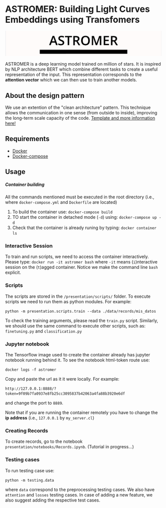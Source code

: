 # ASTROMER: Building Light Curves Embeddings using Transfomers

![](https://github.com/cridonoso/astromer/blob/main/presentation/figures/banner.png?raw=true)

ASTROMER is a deep learning model trained on million of stars. It is inspired by NLP architecture BERT which combine different tasks to create a useful representation of the input. This representation corresponds to the **attention vector** which we can then use to train another models.

## About the design pattern
We use an extention of the "clean architecture" pattern. This technique allows the communication in one sense (from outside to inside), improving the long-term scale capacity of the code. [Template and more information here!](https://github.com/cridonoso/tf2_base.git)

## Requirements
- [Docker](https://docs.docker.com/engine/install/)
- [Docker-compose](https://docs.docker.com/compose/install/)

## Usage
##### Container building
All the commands mentioned must be executed in the root directory (i.e., where `docker-compose.yml` and `Dockerfile` are located)
1. To build the container use: `docker-compose build`
2. TO start the container in detached mode (`-d`) using: `docker-compose up -d`
3. Check that the container is already runing by typing: `docker container ls`

### Interactive Session
To train and run scripts, we need to access the container interactively. Please type:
```docker run -it astromer bash``` 
where `-it` means (`i`)nteractive session on the (`t`)agged container. Notice we make the command line `bash` explicit.

### Scripts
The scripts are stored in the `/presentation/scripts/` folder. 
To execute scripts we need to run them as python modules. For example:
```
python -m presentation.scripts.train --data ./data/records/mis_datos
``` 
To check the training arguments, please read the `train.py` script. Similarly, we should use the same command to execute other scripts, such as: `finetuning.py` and `classification.py`

### Jupyter notebook
The Tensorflow image used to create the container already has jupyter notebook running behind it. To see the notebook html-token route use:
```
docker logs -f astromer
```
Copy and paste the url as it it were locally. 
For example: 
```
http://127.0.0.1:8888/?token=9f09b7fa0937e8fb25cc3095837b42063a4fa88b3920e6df
``` 
and change the port to `8889`.

Note that if you are running the container remotely you have to change the **ip address** (i.e., `127.0.0.1` by `my_server.cl`)

### Creating Records
To create records, go to the notebook `presentation/notebooks/Records.ipynb`. (Tutorial in progress...)

### Testing cases
To run testing case use: 
```
python -m testing.data
```
where `data` correspond to the preprocessing testing cases. We also have `attention` and `losses` testing cases. In case of adding a new feature, we also suggest adding the respective test cases.
